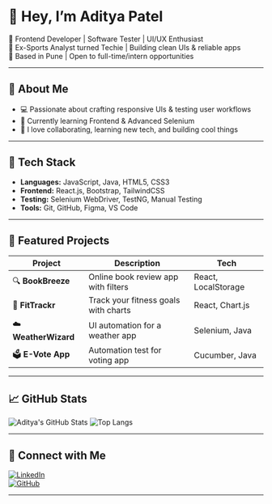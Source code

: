 # 👋 Hey, I’m Aditya Patel

🎯 Frontend Developer | Software Tester | UI/UX Enthusiast  
🏀 Ex-Sports Analyst turned Techie | Building clean UIs & reliable apps  
📍 Based in Pune | Open to full-time/intern opportunities

---

## 💼 About Me
- 💻 Passionate about crafting responsive UIs & testing user workflows  
- 🚀 Currently learning Frontend & Advanced Selenium  
- 🌱 I love collaborating, learning new tech, and building cool things

---

## 🔧 Tech Stack
- **Languages:** JavaScript, Java, HTML5, CSS3  
- **Frontend:** React.js, Bootstrap, TailwindCSS  
- **Testing:** Selenium WebDriver, TestNG, Manual Testing  
- **Tools:** Git, GitHub, Figma, VS Code

---

## 🧪 Featured Projects

| Project | Description | Tech |
|--------|-------------|------|
| 🔍 **BookBreeze** | Online book review app with filters | React, LocalStorage |
| 💪 **FitTrackr** | Track your fitness goals with charts | React, Chart.js |
| ☁️ **WeatherWizard** | UI automation for a weather app | Selenium, Java |
| 🗳️ **E-Vote App** | Automation test for voting app | Cucumber, Java |

---

## 📈 GitHub Stats

![Aditya's GitHub Stats](https://github-readme-stats.vercel.app/api?username=Adityapatel-dev&show_icons=true&theme=tokyonight)
![Top Langs](https://github-readme-stats.vercel.app/api/top-langs/?username=Adityapatel-dev&layout=compact&theme=tokyonight)

---

## 🔗 Connect with Me
[![LinkedIn](https://img.shields.io/badge/LinkedIn-blue?style=flat&logo=linkedin&labelColor=blue)](https://www.linkedin.com/in/adityapatel98)    
[![GitHub](https://img.shields.io/badge/GitHub-black?style=flat&logo=github)](https://github.com/Adityapatel-dev)

---
